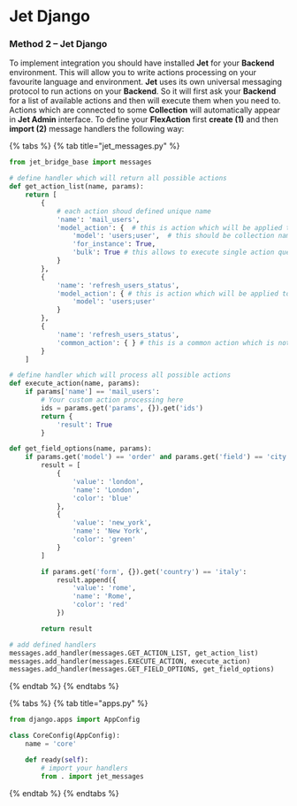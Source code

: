 # Jet Django



### Method 2 – Jet Django

To implement integration you should have installed **Jet** for your **Backend** environment. This will allow you to write actions processing on your favourite language and environment. **Jet** uses its own universal messaging protocol to run actions on your **Backend**. So it will first ask your **Backend** for a list of available actions and then will execute them when you need to. Actions which are connected to some **Collection** will automatically appear in **Jet Admin** interface. To define your **FlexAction** first **create \(1\)** and then **import \(2\)** message handlers the following way:

{% tabs %}
{% tab title="jet\_messages.py" %}
```python
from jet_bridge_base import messages

# define handler which will return all possible actions
def get_action_list(name, params):
    return [
        {
            # each action shoud defined unique name
            'name': 'mail_users',
            'model_action': {  # this is action which will be applied to selected users (for_instance==True flag)
                'model': 'users;user',  # this should be collection name
                'for_instance': True, 
                'bulk': True # this allows to execute single action query with ids separated with comma instead of one query per row
            }
        },
        {
            'name': 'refresh_users_status',
            'model_action': { # this is action which will be applied to all users (no for_instance==True flag)
                'model': 'users;user'
            }
        },
        {
            'name': 'refresh_users_status',
            'common_action': { } # this is a common action which is not connected to any collections
        }
    ]

# define handler which will process all possible actions
def execute_action(name, params):
    if params['name'] == 'mail_users':
        # Your custom action processing here
        ids = params.get('params', {}).get('ids')
        return {
            'result': True
        }

def get_field_options(name, params):
    if params.get('model') == 'order' and params.get('field') == 'city':
        result = [
            {
                'value': 'london',
                'name': 'London',
                'color': 'blue'
            },
            {
                'value': 'new_york',
                'name': 'New York',
                'color': 'green'
            }
        ]

        if params.get('form', {}).get('country') == 'italy':
            result.append({
                'value': 'rome',
                'name': 'Rome',
                'color': 'red'
            })

        return result

# add defined handlers
messages.add_handler(messages.GET_ACTION_LIST, get_action_list)
messages.add_handler(messages.EXECUTE_ACTION, execute_action)
messages.add_handler(messages.GET_FIELD_OPTIONS, get_field_options)

```
{% endtab %}
{% endtabs %}

{% tabs %}
{% tab title="apps.py" %}
```python
from django.apps import AppConfig

class CoreConfig(AppConfig):
    name = 'core'

    def ready(self):
        # import your handlers
        from . import jet_messages
```
{% endtab %}
{% endtabs %}


